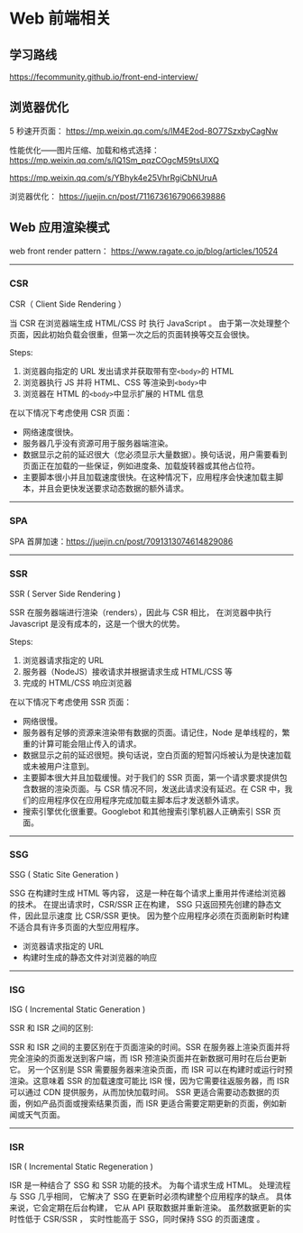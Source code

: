 # Web 前端相关

## 学习路线

https://fecommunity.github.io/front-end-interview/

## 浏览器优化

5 秒速开页面：
https://mp.weixin.qq.com/s/lM4E2od-8O77SzxbyCagNw

性能优化——图片压缩、加载和格式选择：
https://mp.weixin.qq.com/s/IQ1Sm_pqzCOgcM59tsUlXQ

https://mp.weixin.qq.com/s/YBhyk4e25VhrRgiCbNUruA

浏览器优化：
https://juejin.cn/post/7116736167906639886

## Web 应用渲染模式

web front render pattern：
https://www.ragate.co.jp/blog/articles/10524

---

### CSR

CSR（ Client Side Rendering ）

当 CSR 在浏览器端生成 HTML/CSS 时 执行 JavaScript 。
由于第一次处理整个页面，因此初始负载会很重，但第一次之后的页面转换等交互会很快。

Steps:

1. 浏览器向指定的 URL 发出请求并获取带有空`<body>`的 HTML
2. 浏览器执行 JS 并将 HTML、CSS 等渲染到`<body>`中
3. 浏览器在 HTML 的`<body>`中显示扩展的 HTML 信息

在以下情况下考虑使用 CSR 页面：

- 网络速度很快。
- 服务器几乎没有资源可用于服务器端渲染。
- 数据显示之前的延迟很大（您必须显示大量数据）。换句话说，用户需要看到页面正在加载的一些保证，例如进度条、加载旋转器或其他占位符。
- 主要脚本很小并且加载速度很快。在这种情况下，应用程序会快速加载主脚本，并且会更快发送要求动态数据的额外请求。

---

### SPA

SPA 首屏加速：https://juejin.cn/post/7091313074614829086

---

### SSR

SSR ( Server Side Rendering )

SSR 在服务器端进行渲染（renders），因此与 CSR 相比， 在浏览器中执行 Javascript 是没有成本的，这是一个很大的优势。

Steps:

1. 浏览器请求指定的 URL
2. 服务器（NodeJS）接收请求并根据请求生成 HTML/CSS 等
3. 完成的 HTML/CSS 响应浏览器

在以下情况下考虑使用 SSR 页面：

- 网络很慢。
- 服务器有足够的资源来渲染带有数据的页面。请记住，Node 是单线程的，繁重的计算可能会阻止传入的请求。
- 数据显示之前的延迟很短。换句话说，空白页面的短暂闪烁被认为是快速加载或未被用户注意到。
- 主要脚本很大并且加载缓慢。对于我们的 SSR 页面，第一个请求要求提供包含数据的渲染页面。与 CSR 情况不同，发送此请求没有延迟。在 CSR 中，我们的应用程序仅在应用程序完成加载主脚本后才发送额外请求。
- 搜索引擎优化很重要。Googlebot 和其他搜索引擎机器人正确索引 SSR 页面。

---

### SSG

SSG ( Static Site Generation )

SSG 在构建时生成 HTML 等内容，
这是一种在每个请求上重用并传递给浏览器的技术。
在提出请求时，CSR/SSR 正在构建，
SSG 只返回预先创建的静态文件，因此显示速度 比 CSR/SSR 更快。
因为整个应用程序必须在页面刷新时构建
不适合具有许多页面的大型应用程序。

- 浏览器请求指定的 URL
- 构建时生成的静态文件对浏览器的响应

---

### ISG

ISG ( Incremental Static Generation )

SSR 和 ISR 之间的区别:

SSR 和 ISR 之间的主要区别在于页面渲染的时间。SSR 在服务器上渲染页面并将完全渲染的页面发送到客户端，而 ISR 预渲染页面并在新数据可用时在后台更新它。
另一个区别是 SSR 需要服务器来渲染页面，而 ISR 可以在构建时或运行时预渲染。这意味着 SSR 的加载速度可能比 ISR 慢，因为它需要往返服务器，而 ISR 可以通过 CDN 提供服务，从而加快加载时间。
SSR 更适合需要动态数据的页面，例如产品页面或搜索结果页面，而 ISR 更适合需要定期更新的页面，例如新闻或天气页面。

---

### ISR

ISR ( Incremental Static Regeneration )

ISR 是一种结合了 SSG 和 SSR 功能的技术。
为每个请求生成 HTML。
处理流程与 SSG 几乎相同，
它解决了 SSG 在更新时必须构建整个应用程序的缺点。
具体来说，它会定期在后台构建，
它从 API 获取数据并重新渲染。
虽然数据更新的实时性低于 CSR/SSR ，
实时性能高于 SSG，同时保持 SSG 的页面速度 。
